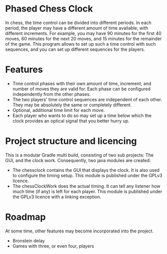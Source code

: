 # Phased Chess Clock

In chess, the time control can be divided into different periods. In each period, the player may have a different amount of time available, with different increments. For example, you may have 90 minutes for the first 40 moves, 60 minutes for the next 20 moves, and 15 minutes for the remainder of the game.
This program allows to set up such a time control with such sequences, and you can set up different sequences for the players.

# Features
- Time control phases with their own amount of time, increment, and number of moves they are valid for. Each phase can be configured independently from the other phases.
- The two players' time control sequences are independent of each other. They may be absolutely the same or completely different.
- Optional, additional time limit for each move.
- Each player who wants to do so may set up a time below which the clock provides an optical signal that you better hurry up.

# Project structure and licencing
This is a modular Gradle multi build, consisting of two sub projects: The GUI, and the clock work. Consequently, two java modules are created:
- The chessclock contains the GUI that displays the clock. It is also used to configure the timing setup. This module is published under the GPLv3 licence.
- The chessClockWork does the actual timing. It can tell any listener how much time  (if any) is left for each player. This module is published under the GPLv3 licence with a linking exception.
# Roadmap
At some time, other features may become incorporated into the project.
- Bronstein delay
- Games with three, or even four, players
